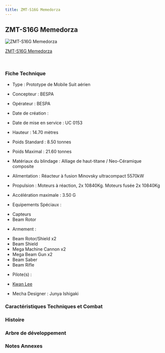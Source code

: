 ```yaml
---
title: ZMT-S16G Memedorza
---
```


ZMT-S16G Memedorza
------------------



![ZMT-S16G Memedorza](/images/stories/saga/vgundam/mechas/zmt-s16g.png)

[ZMT-S16G Memedorza](javascript:change_image_m('images/stories/saga/vgundam/mechas/zmt-s16g.png');)

 

### Fiche Technique


- Type : Prototype de Mobile Suit aérien
  
- Concepteur : BESPA
  
- Opérateur : BESPA
  
- Date de création : 
  
- Date de mise en service : UC 0153
  
- Hauteur : 14.70 mètres
  
- Poids Standard : 8.50 tonnes
  
- Poids Maximal : 21.60 tonnes
  
- Matériaux du blindage : Alliage de haut-titane / Neo-Céramique composite
  
- Alimentation : Réacteur à fusion Minovsky ultracompact 5570kW
  
- Propulsion : Moteurs à réaction, 2x 10840Kg. Moteurs fusée 2x 10840Kg
  
- Accélération maximale : 3.50
G
  
- Equipements Spéciaux :


* Capteurs
* Beam Rotor


- Armement :


* Beam Rotor/Shield x2
* Beam Shield
* Mega Machine Cannon x2
* Mega Beam Gun x2
* Beam Saber
* Beam Rifle


- Pilote(s) : 
* [Kwan Lee](uc/victory-gundam/kwan-lee.html)





- Mecha Designer : Junya Ishigaki


### Caractéristiques Techniques et Combat


### Histoire


### Arbre de développement


### Notes Annexes


